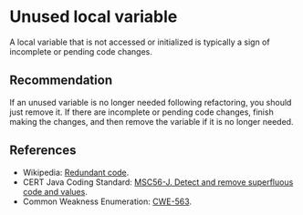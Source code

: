 # Unused local variable
A local variable that is not accessed or initialized is typically a sign of incomplete or pending code changes.


## Recommendation
If an unused variable is no longer needed following refactoring, you should just remove it. If there are incomplete or pending code changes, finish making the changes, and then remove the variable if it is no longer needed.


## References
* Wikipedia: [Redundant code](https://en.wikipedia.org/wiki/Redundant_code).
* CERT Java Coding Standard: [MSC56-J. Detect and remove superfluous code and values](https://www.securecoding.cert.org/confluence/display/java/MSC56-J.+Detect+and+remove+superfluous+code+and+values).
* Common Weakness Enumeration: [CWE-563](https://cwe.mitre.org/data/definitions/563.html).
